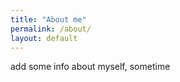 ```yaml
---
title: "About me"
permalink: /about/
layout: default
---
```


add some info about myself, sometime

